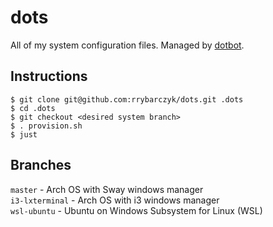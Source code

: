 # dots
All of my system configuration files. Managed by [dotbot](https://github.com/anishathalye/dotbot).

## Instructions
```
$ git clone git@github.com:rrybarczyk/dots.git .dots
$ cd .dots
$ git checkout <desired system branch>
$ . provision.sh
$ just
```

## Branches
`master`        - Arch OS with Sway windows manager  
`i3-lxterminal` - Arch OS with i3 windows manager  
`wsl-ubuntu`    - Ubuntu on Windows Subsystem for Linux (WSL)  
